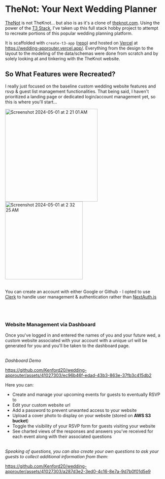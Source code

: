 # TheNot: Your Next Wedding Planner

[TheNot](https://wedding-approuter.vercel.app/) is not TheKnot... but also is as it's a clone of [theknot.com](https://www.theknot.com/).
Using the power of the [T3 Stack](https://create.t3.gg/), I've taken up this full stack hobby project to attempt to recreate portions of this popular wedding planning platform.

It is scaffolded with `create-t3-app` ([repo](https://github.com/t3-oss/create-t3-app)) and hosted on [Vercel](https://vercel.com/) at https://wedding-approuter.vercel.app/. Everything from the design to the layout to the modeling of the data/schemas were done from scratch and by solely looking at and tinkering with the TheKnot website.

## So What Features were Recreated?
I really just focused on the baseline custom wedding website features and rsvp & guest list management functionalities. That being said, I haven't prioritized a landing page or dedicated login/account management yet, so this is where you'll start...<br>

<img width="300" alt="Screenshot 2024-05-01 at 2 21 01 AM" src="https://github.com/Kenford20/wedding-approuter/assets/41027303/f6c8c536-72d3-4cc9-80cd-c55411cbca9d">
<img width="252" alt="Screenshot 2024-05-01 at 2 32 25 AM" src="https://github.com/Kenford20/wedding-approuter/assets/41027303/aeb7ec1a-e1be-443f-8233-325fe39ca53c">

<br>You can create an account with either Google or Github - I opted to use [Clerk](https://clerk.com/) to handle user management & authentication rather than [NextAuth.js](https://next-auth.js.org)


<br><br>
### Website Management via Dashboard
Once you've logged in and entered the names of you and your future wed, a custom website associated with your account with a unique url will be generated for you and you'll be taken to the dashboard page.<br><br>

*Dashboard Demo*

https://github.com/Kenford20/wedding-approuter/assets/41027303/ec96b46f-edad-43b3-863e-37fb3c415db2

Here you can:
- Create and manage your upcoming events for guests to eventually RSVP to
- Edit your custom website url
- Add a password to prevent unwanted access to your website
- Upload a cover photo to display on your website (stored on **AWS S3 bucket**)
- Toggle the visibility of your RSVP form for guests visiting your website
- See charted views of the responses and answers you've received for each event along with their associated questions<br><br>


*Speaking of questions, you can also create your own questions to ask your guests to collect additional information from them:*

https://github.com/Kenford20/wedding-approuter/assets/41027303/a287d3e2-3ed0-4c16-8e7a-9d7b0f01d5e9
